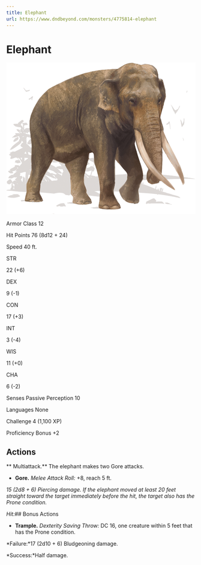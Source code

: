 ```yaml
---
title: Elephant
url: https://www.dndbeyond.com/monsters/4775814-elephant
---
```


# Elephant

![Elephant](elephant.png)

Armor Class
12

Hit Points
76
(8d12 + 24)

Speed
40 ft.

STR

22
(+6)

DEX

9
(-1)

CON

17
(+3)

INT

3
(-4)

WIS

11
(+0)

CHA

6
(-2)

Senses
Passive Perception 10

Languages
None

Challenge
4 (1,100 XP)

Proficiency Bonus
+2

## Actions

** Multiattack.** The elephant makes two Gore attacks.

* **Gore.** *Melee Attack Roll:* +8, reach 5 ft.

*15 (2d8 + 6) Piercing damage. If the elephant moved at least 20 feet straight toward the target immediately before the hit, the target also has the Prone condition.*

*Hit:*## Bonus Actions

* **Trample.** *Dexterity Saving Throw:* DC 16, one creature within 5 feet that has the Prone condition.

*Failure:*17 (2d10 + 6) Bludgeoning damage.

*Success:*Half damage.